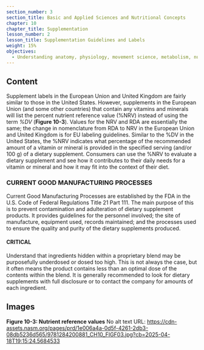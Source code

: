 ```yaml
---
section_number: 3
section_title: Basic and Applied Sciences and Nutritional Concepts
chapter: 10
chapter_title: Supplementation
lesson_number: 2
lesson_title: Supplementation Guidelines and Labels
weight: 15%
objectives:
  - Understanding anatomy, physiology, movement science, metabolism, nutrition, and supplementation.
---
```


## Content
Supplement labels in the European Union and United Kingdom are fairly similar to those in the United States. However, supplements in the European Union (and some other countries) that contain any vitamins and minerals will list the percent nutrient reference value (%NRV) instead of using the term *%DV* (**Figure 10-3**). Values for the NRV and RDA are essentially the same; the change in nomenclature from RDA to NRV in the European Union and United Kingdom is for EU labeling guidelines. Similar to the %DV in the United States, the %NRV indicates what percentage of the recommended amount of a vitamin or mineral is provided in the specified serving (and/or 100 g) of a dietary supplement. Consumers can use the %NRV to evaluate a dietary supplement and see how it contributes to their daily needs for a vitamin or mineral and how it may fit into the context of their diet.

### CURRENT GOOD MANUFACTURING PROCESSES

Current Good Manufacturing Processes are established by the FDA in the U.S. Code of Federal Regulations Title 21 Part 111. The main purpose of this is to prevent contamination and adulteration of dietary supplement products. It provides guidelines for the personnel involved; the site of manufacture, equipment used, records maintained; and the processes used to ensure the quality and purity of the dietary supplements produced.

#### CRITICAL

Understand that ingredients hidden within a proprietary blend may be purposefully underdosed or dosed too high. This is not always the case, but it often means the product contains less than an optimal dose of the contents within the blend. It is generally recommended to look for dietary supplements with full disclosure or to contact the company for amounts of each ingredient.

## Images

**Figure 10-3: Nutrient reference values**
No alt text
URL: https://cdn-assets.nasm.org/pages/prd/1e006a4a-0d5f-4261-2db3-08db5236d565/9781284200881_CH10_FIGF03.jpg?cb=2025-04-18T19:15:24.5684533